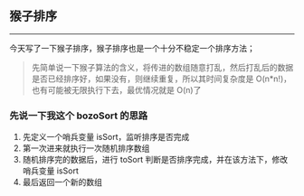 ## 猴子排序

---

今天写了一下猴子排序，猴子排序也是一个十分不稳定一个排序方法；

> 先简单说一下猴子算法的含义，将传进的数组随意打乱，然后打乱后的数据是否已经排序好，如果没有，则继续重复，所以其时间复杂度是 O(n\*n!)，也有可能被无限执行下去，最优情况就是 O(n)了

### 先说一下我这个 bozoSort 的思路

1. 先定义一个哨兵变量 isSort，监听排序是否完成
2. 第一次进来就执行一次随机排序数组
3. 随机排序完的数据后，进行 toSort 判断是否排序完成，并在该方法下，修改哨兵变量 isSort
4. 最后返回一个新的数组

